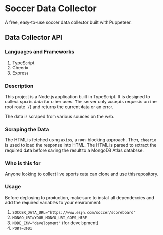 # Soccer Data Collector

A free, easy-to-use soccer data collector built with Puppeteer.

## Data Collector API

### Languages and Frameworks

1. TypeScript
2. Cheerio
3. Express

### Description

This project is a Node.js application built in TypeScript. It is designed to collect sports data for other uses. The server only accepts requests on the root route (`/`) and returns the current data or an error.

The data is scraped from various sources on the web.

### Scraping the Data

The HTML is fetched using `axios`, a non-blocking approach. Then, `cheerio` is used to load the response into HTML. The HTML is parsed to extract the required data before saving the result to a MongoDB Atlas database.

### Who is this for

Anyone looking to collect live sports data can clone and use this repository.

### Usage

Before deploying to production, make sure to install all dependencies and add the required variables to your environment:

1. `SOCCER_DATA_URL="https://www.espn.com/soccer/scoreboard"`
2. `MONGO_URI=YOUR_MONGO_URI_GOES_HERE`
3. `NODE_ENV="development"` (for development)
4. `PORT=3001`
